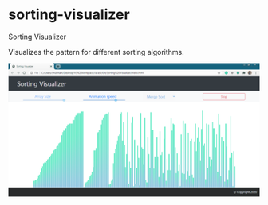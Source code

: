 # sorting-visualizer
Sorting Visualizer

Visualizes the pattern for different sorting algorithms.

![alt tag](https://github.com/shubham134/sorting-visualizer/blob/main/sorting-visualizer-screenshot.PNG)
